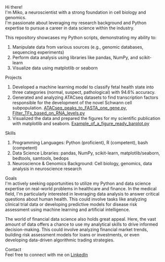 Hi there!  
I'm Miko, a neuroscientist with a strong foundation in cell biology and genomics.  
I'm passionate about leveraging my research background and Python expertise to pursue a career in data science within the industry.

This repository showcases my Python scripts, demonstrating my ability to:
1) Manipulate data from various sources (e.g., genomic databases, sequencing experiments)
2) Perform data analysis using libraries like pandas, NumPy, and scikit-learn
3) Visualize data using matplotlib or seaborn

Projects
1) Developed a machine learning model to classify fetal health state into three categories (normal, suspect, pathological) with 94.6% accuracy. 
2) Generated and analyzing ATACseq datasets to find transcription factors responsible for the development of the novel Schwann cell subpopulation. [ATACseq_peaks_to_FASTA_one_gene.py](https://github.com/MikoKozlowski/Portfolio/blob/main/ATACseq_peaks_to_FASTA_one_gene.py), [Filter_TFs_based_on_RNA_levels.py](https://github.com/MikoKozlowski/Portfolio/blob/main/Filter_TFs_based_on_RNA_levels.py)
3) Visualized the data and prepared the figures for my scientific publication with matplotlib and seaborn. [Example_of_a_figure_ready_barplot.py](https://github.com/MikoKozlowski/Portfolio/blob/main/Example_of_a_figure_ready_barplot)

Skills
1) Programming Languages: Python (proficient), R (competent), bash (competent)
2) Data Science Libraries: pandas, NumPy, scikit-learn, matplotlib/seaborn, bedtools, samtools, bedops
3) Neuroscience & Genomics Background: Cell biology, genomics, data analysis in neuroscience research

Goals  
I'm actively seeking opportunities to utilize my Python and data science expertise on real-world problems in healthcare and finance.  In the medical field, I'm particularly interested in leveraging data analysis to answer critical questions about human health. This could involve tasks like analyzing clinical trial data or developing predictive models for disease risk assessment using machine learning and artificial intelligence.

The world of financial data science also holds great appeal. Here, the vast amount of data offers a chance to use my analytical skills to drive informed decision-making. This could involve analyzing financial market trends, building risk assessment models for loans or investments, or even developing data-driven algorithmic trading strategies.

Contact  
Feel free to connect with me on [LinkedIn](https://linkedin.com/in/mikołaj-kozłowski-867962192)
